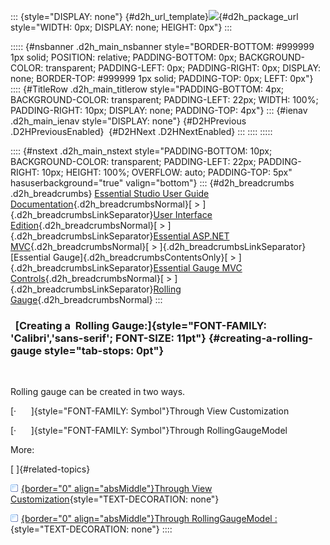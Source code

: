 ::: {style="DISPLAY: none"}
[](ms-xhelp:///?Id=d2h_url_template){#d2h_url_template}![](!package_url!){#d2h_package_url style="WIDTH: 0px; DISPLAY: none; HEIGHT: 0px"}
:::

::::: {#nsbanner .d2h_main_nsbanner style="BORDER-BOTTOM: #999999 1px solid; POSITION: relative; PADDING-BOTTOM: 0px; BACKGROUND-COLOR: transparent; PADDING-LEFT: 0px; PADDING-RIGHT: 0px; DISPLAY: none; BORDER-TOP: #999999 1px solid; PADDING-TOP: 0px; LEFT: 0px"}
:::: {#TitleRow .d2h_main_titlerow style="PADDING-BOTTOM: 4px; BACKGROUND-COLOR: transparent; PADDING-LEFT: 22px; WIDTH: 100%; PADDING-RIGHT: 10px; DISPLAY: none; PADDING-TOP: 4px"}
::: {#ienav .d2h_main_ienav style="DISPLAY: none"}
[](ms-xhelp:///?Id=8d73f933-1bb9-461c-b58e-cc659e50d010){#D2HPrevious .D2HPreviousEnabled}  [](ms-xhelp:///?Id=77be3aaa-8ecd-4a6e-96a2-088ea8d6765f){#D2HNext .D2HNextEnabled}
:::
::::
:::::

:::: {#nstext .d2h_main_nstext style="PADDING-BOTTOM: 10px; BACKGROUND-COLOR: transparent; PADDING-LEFT: 22px; PADDING-RIGHT: 10px; HEIGHT: 100%; OVERFLOW: auto; PADDING-TOP: 5px" hasuserbackground="true" valign="bottom"}
::: {#d2h_breadcrumbs .d2h_breadcrumbs}
[Essential Studio User Guide Documentation](ms-xhelp:///?Id=12457748-09e3-4d74-a240-8e049cedf030){.d2h_breadcrumbsNormal}[ \> ]{.d2h_breadcrumbsLinkSeparator}[User Interface Edition](ms-xhelp:///?Id=c29296b7-531c-413b-a0ec-488ca1f7f669){.d2h_breadcrumbsNormal}[ \> ]{.d2h_breadcrumbsLinkSeparator}[Essential ASP.NET MVC](ms-xhelp:///?Id=4b14e7d1-65c4-4f67-b1aa-2c37709905a5){.d2h_breadcrumbsNormal}[ \> ]{.d2h_breadcrumbsLinkSeparator}[Essential Gauge]{.d2h_breadcrumbsContentsOnly}[ \> ]{.d2h_breadcrumbsLinkSeparator}[Essential Gauge MVC Controls](ms-xhelp:///?Id=40e49273-50bb-4d67-8631-7592d9b36828){.d2h_breadcrumbsNormal}[ \> ]{.d2h_breadcrumbsLinkSeparator}[Rolling Gauge](ms-xhelp:///?Id=8d73f933-1bb9-461c-b58e-cc659e50d010){.d2h_breadcrumbsNormal}
:::

###   [Creating a  Rolling Gauge:]{style="FONT-FAMILY: 'Calibri','sans-serif'; FONT-SIZE: 11pt"} {#creating-a-rolling-gauge style="tab-stops: 0pt"}

 

Rolling gauge can be created in two ways.

[·      ]{style="FONT-FAMILY: Symbol"}Through View Customization

[·      ]{style="FONT-FAMILY: Symbol"}Through RollingGaugeModel

More:

[ ]{#related-topics}

[![](button.gif){border="0" align="absMiddle"}Through View Customization](ms-xhelp:///?Id=a8b65de4-76ee-4ee2-8bbc-bab776d2b379){style="TEXT-DECORATION: none"}

[![](button.gif){border="0" align="absMiddle"}Through RollingGaugeModel :](ms-xhelp:///?Id=436c11d4-1fa5-4bef-8bf7-727b58b65b92){style="TEXT-DECORATION: none"}
::::
